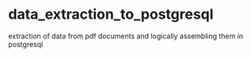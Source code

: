 # data_extraction_to_postgresql
extraction of data from pdf documents and logically assembling them in postgresql
